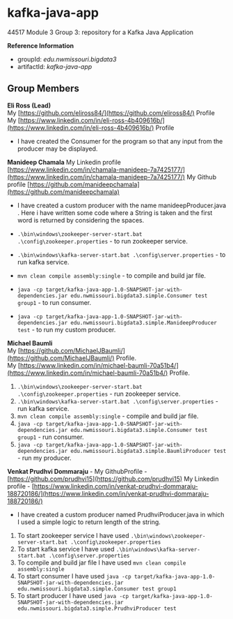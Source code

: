 # kafka-java-app
44517 Module 3 Group 3: repository for a Kafka Java Application

**Reference Information**
- groupId: *edu.nwmissouri.bigdata3*
- artifactId: *kafka-java-app*

## Group Members
**Eli Ross (Lead)**
<br />My [https://github.com/eliross84/](https://github.com/eliross84/) Profile
<br />My [https://www.linkedin.com/in/eli-ross-4b409616b/](https://www.linkedin.com/in/eli-ross-4b409616b/) Profile
- I have created the Consumer for the program so that any input from the producer may be displayed. 

**Manideep Chamala** 
My Linkedin profile [https://www.linkedin.com/in/chamala-manideep-7a7425177/](https://www.linkedin.com/in/chamala-manideep-7a7425177/)
My Github profile [https://github.com/manideepchamala](https://github.com/manideepchamala)
- I have created a custom producer with the name manideepProducer.java . Here i have written some code where a String is taken and the first word is returned by considering the spaces.

- ```.\bin\windows\zookeeper-server-start.bat .\config\zookeeper.properties``` - to run zookeeper service.
- ```.\bin\windows\kafka-server-start.bat .\config\server.properties``` - to run kafka service.
- ```mvn clean compile assembly:single``` - to compile and build jar file.
- ```java -cp target/kafka-java-app-1.0-SNAPSHOT-jar-with-dependencies.jar edu.nwmissouri.bigdata3.simple.Consumer test group1``` - to run consumer.
- ```java -cp target/kafka-java-app-1.0-SNAPSHOT-jar-with-dependencies.jar edu.nwmissouri.bigdata3.simple.ManideepProducer test``` - to run my custom producer.

**Michael Baumli**  
My [https://github.com/MichaelJBaumli/](https://github.com/MichaelJBaumli/) Profile.  
My [https://www.linkedin.com/in/michael-baumli-70a51b4/](https://www.linkedin.com/in/michael-baumli-70a51b4/) Profile.

1. ```.\bin\windows\zookeeper-server-start.bat .\config\zookeeper.properties``` - run zookeeper service.  
1. ```.\bin\windows\kafka-server-start.bat .\config\server.properties``` - run kafka service.  
1. ```mvn clean compile assembly:single``` - compile and build jar file.  
1. ```java -cp target/kafka-java-app-1.0-SNAPSHOT-jar-with-dependencies.jar edu.nwmissouri.bigdata3.simple.Consumer test group1``` - run consumer.  
1. ```java -cp target/kafka-java-app-1.0-SNAPSHOT-jar-with-dependencies.jar edu.nwmissouri.bigdata3.simple.BaumliProducer test``` - run my producer.  


**Venkat Prudhvi Dommaraju** -
My GithubProfile - [https://github.com/prudhvi15](https://github.com/prudhvi15)
My Linkedin profile - [https://www.linkedin.com/in/venkat-prudhvi-dommaraju-188720186/](https://www.linkedin.com/in/venkat-prudhvi-dommaraju-188720186/)
- I have created a custom producer named PrudhviProducer.java in which I used a simple logic to return length of the string.
1. To start zookeeper service I have used ```.\bin\windows\zookeeper-server-start.bat .\config\zookeeper.properties```
1. To start kafka service I have used ```.\bin\windows\kafka-server-start.bat .\config\server.properties```
1. To compile and build jar file I have used ```mvn clean compile assembly:single```
1. To start consumer I have used ```java -cp target/kafka-java-app-1.0-SNAPSHOT-jar-with-dependencies.jar edu.nwmissouri.bigdata3.simple.Consumer test group1```
1. To start producer I have used ```java -cp target/kafka-java-app-1.0-SNAPSHOT-jar-with-dependencies.jar edu.nwmissouri.bigdata3.simple.PrudhviProducer test```

